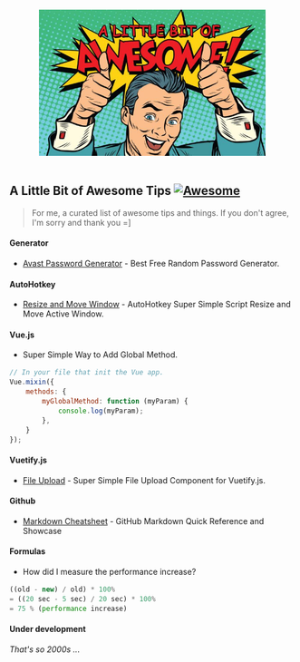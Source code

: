 <p align="center">
  <br>
  <img width="400" src="https://raw.githubusercontent.com/sINusBob/awesome-tips/master/Awesome-DL-002-620x400.jpg" alt="A Little Bit of Awesome Tips">
  <br>
  <br>
</p>

## A Little Bit of Awesome Tips [![Awesome](https://cdn.rawgit.com/sindresorhus/awesome/d7305f38d29fed78fa85652e3a63e154dd8e8829/media/badge.svg)](https://github.com/sINusBob/awesome-tips)

> For me, a curated list of awesome tips and things. If you don't agree, I'm sorry and thank you =]


#### Generator

 - [Avast Password Generator](https://www.avast.com/random-password-generator) - Best Free Random Password Generator.


#### AutoHotkey

- [Resize and Move Window](https://github.com/sINusBob/https://github.com/sINusBob/AutoHotkey-Super-Simple-Script-Resize-and-Move-Active-Window) - AutoHotkey Super Simple Script Resize and Move Active Window.


#### Vue.js

- Super Simple Way to Add Global Method.
```javascript
// In your file that init the Vue app.
Vue.mixin({
    methods: {
        myGlobalMethod: function (myParam) {
            console.log(myParam);
        },
    }
});

```


#### Vuetify.js

- [File Upload](https://github.com/sINusBob/super-simple-upload-file/) - Super Simple File Upload Component for Vuetify.js.


#### Github

- [Markdown Cheatsheet](https://github.com/adam-p/markdown-here/wiki/Markdown-Cheatsheet) - GitHub Markdown Quick Reference and Showcase


#### Formulas

- How did I measure the performance increase?
```javascript
((old - new) / old) * 100%
= ((20 sec - 5 sec) / 20 sec) * 100%
= 75 % (performance increase) 
```


#### Under development

*That's so 2000s ...*
